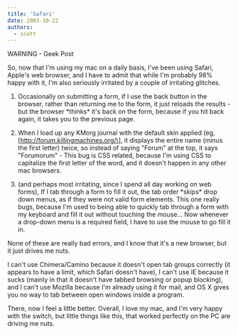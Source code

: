 ```yaml
---
title: 'Safari'
date: 2003-10-22
authors:
  - scott
---
```


WARNING - Geek Post

So, now that I'm using my mac on a daily basis, I've been using Safari, Apple's web browser, and I have to admit that while I'm probably 98% happy with it, I'm also seriously irritated by a couple of irritating glitches.

1. Occasionally on submitting a form, if I use the back button in the browser, rather than returning me to the form, it just reloads the results - but the browser \*thinks\* it's back on the form, because if you hit back again, it takes you to the previous page.

2. When I load up any KMorg journal with the default skin applied (eg, \[http://forum.killingmachines.org/\], it displays the entire name (minus the first letter) twice, so instead of saying "Forum" at the top, it says "Forumorum" - This bug is CSS related, because I'm using CSS to capitalize the first letter of the word, and it doesn't happen in any other mac browsers.

3. (and perhaps most irritating, since I spend all day working on web forms), If I tab through a form to fill it out, the tab order \*skips\* drop down menus, as if they were not valid form elements. This one really bugs, because I'm used to being able to quickly tab through a form with my keyboard and fill it out without touching the mouse... Now whenever a drop-down menu is a required field, I have to use the mouse to go fill it in.

None of these are really bad errors, and I know that it's a new browser, but it just drives me nuts.

I can't use Chimera/Camino because it doesn't open tab groups correctly (it appears to have a limit, which Safari doesn't have), I can't use IE because it sucks (mainly in that it doesn't have tabbed browsing or popup blocking), and I can't use Mozilla because I'm already using it for mail, and OS X gives you no way to tab between open windows inside a program.

There, now I feel a little better. Overall, I love my mac, and I'm very happy with the switch, but little things like this, that worked perfectly on the PC are driving me nuts.
